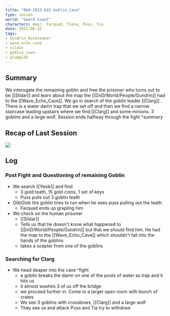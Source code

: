 ```yaml
---
title: "004-2022-622-Goblin_Cave"
type: sesion
world: "Sword Coast"
characters: Aeyr, Farquad, Fiona, Puss, Tia
date: 2022-06-22
tags: 
- Gundrin_Rockseaker
- wave_echo_cave
- sildar
- goblin_cave
- glubglob
---
```


## Summary
We interogate the remaining goblin and free the prisoner who turns out to be [[Sildar]] and learn about the map the [[DnD/World/People/Gundrin]] had to the [[Wave_Echo_Cave]]. We go in search of the goblin leader [[Clarg]] . There is a water damn trap that we set off and then we find a narrow staircase leading upstairs where we find [[Clarg]] and some minions. 3 goblins and a large wolf. Session ends halfway through the fight ^summary


## Recap of Last Session
![](DnD/Sessions_Ep01/003-20220608-After_Ambush.md#^summary)


## Log

### Post Fight and Questioning of remaining Goblin
* We search [[Yesik]] and find
	* 3 gold teath, 15 gold coins, 1 set of keys
	* Puss pulls out 3 goblin teath
* GlibGlob the goblin tries to run when he sees puss pulling out the teath
	* Farquad ends up grapling him
* We check on the human prisoner
	* [[Sildar]]
	* Tells us that he doesn't know what happened to [[DnD/World/People/Gundrin]] but that we should find him. He had the map to the [[Wave_Echo_Cave]] which shouldn't fall into the hands of the goblins
	* takes a scepter from one of the goblins

### Searching for Clarg
* We head deaper into the cave ^fight
	* a goblin breaks the damn on one of the pools of water as trap and it hits us
	* it almost washes 3 of us off the bridge
	* we proceed further in. Come to a larger open room with bunch of crates
	* We see 3 goblins with crossbows, [[Clarg]] and a large wolf
	* They see us and attack Puss and Tia try to withdraw